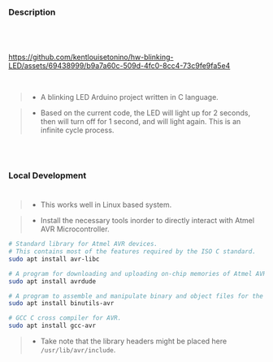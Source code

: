 ### Description
#

<br />

https://github.com/kentlouisetonino/hw-blinking-LED/assets/69438999/b9a7a60c-509d-4fc0-8cc4-73c9fe9fa5e4

<br />

> - A blinking LED Arduino project written in C language.

> - Based on the current code, the LED will light up for 2
    seconds, then will turn off for 1 second, and will light
    again. This is an infinite cycle process.

<br />
<br />



### Local Development
#

> - This works well in Linux based system.

> - Install the necessary tools inorder to directly interact
    with Atmel AVR Microcontroller.

```bash
# Standard library for Atmel AVR devices.
# This contains most of the features required by the ISO C standard.
sudo apt install avr-libc

# A program for downloading and uploading on-chip memories of Atmel AVR Microcontroller.
sudo apt install avrdude

# A program to assemble and manipulate binary and object files for the AVR architecture.
sudo apt install binutils-avr

# GCC C cross compiler for AVR.
sudo apt install gcc-avr
```

> - Take note that the library headers might be placed here `/usr/lib/avr/include`.
